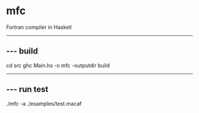 # mfc
Fortran compiler in Haskell

--------------------------------------------------
--- build
--------------------------------------------------

cd src
ghc Main.hs -o mfc -outputdir build

--------------------------------------------------
--- run test
--------------------------------------------------

./mfc -a ./examples/test.macaf
